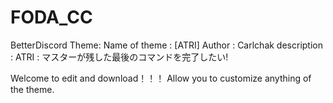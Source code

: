# FODA_CC
BetterDiscord Theme:
Name of theme :  [ATRI]
Author        :  Carlchak
description   :  ATRI : マスターが残した最後のコマンドを完了したい!


Welcome to edit and download！！！
Allow you to customize anything of  the theme.
